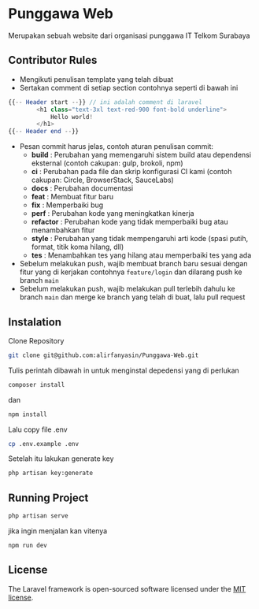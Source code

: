 # Punggawa Web
Merupakan sebuah website dari organisasi punggawa IT Telkom Surabaya

## Contributor Rules
- Mengikuti penulisan template yang telah dibuat
- Sertakan comment di setiap section contohnya seperti di bawah ini
```php
{{-- Header start --}} // ini adalah comment di laravel
        <h1 class="text-3xl text-red-900 font-bold underline">
            Hello world!
        </h1>
{{-- Header end --}}
```
- Pesan commit harus jelas, contoh aturan penulisan commit:
  * **build** : Perubahan yang memengaruhi sistem build atau dependensi eksternal (contoh cakupan: gulp, brokoli, npm)
  * **ci** : Perubahan pada file dan skrip konfigurasi CI kami (contoh cakupan: Circle, BrowserStack, SauceLabs)
  * **docs** : Perubahan documentasi
  * **feat** : Membuat fitur baru
  * **fix** : Memperbaiki bug
  * **perf** : Perubahan kode yang meningkatkan kinerja
  * **refactor** : Perubahan kode yang tidak memperbaiki bug atau menambahkan fitur
  * **style** : Perubahan yang tidak mempengaruhi arti kode (spasi putih, format, titik koma hilang, dll)
  * **tes** : Menambahkan tes yang hilang atau memperbaiki tes yang ada
- Sebelum melakukan push, wajib membuat branch baru sesuai dengan fitur yang di kerjakan contohnya `feature/login` dan dilarang push ke branch `main`
- Sebelum melakukan push, wajib melakukan pull terlebih dahulu ke branch `main` dan merge ke branch yang telah di buat, lalu pull request


## Instalation
Clone Repository
```sh
git clone git@github.com:alirfanyasin/Punggawa-Web.git
```
Tulis perintah dibawah in untuk menginstal depedensi yang di perlukan 
```sh
composer install
```
dan
```sh
npm install
```

Lalu copy file .env 
```sh
cp .env.example .env
```

Setelah itu lakukan generate key
```sh
php artisan key:generate
```

## Running Project
```sh
php artisan serve
```

jika ingin menjalan kan vitenya
```sh
npm run dev
```


## License

The Laravel framework is open-sourced software licensed under the [MIT license](https://opensource.org/licenses/MIT).

